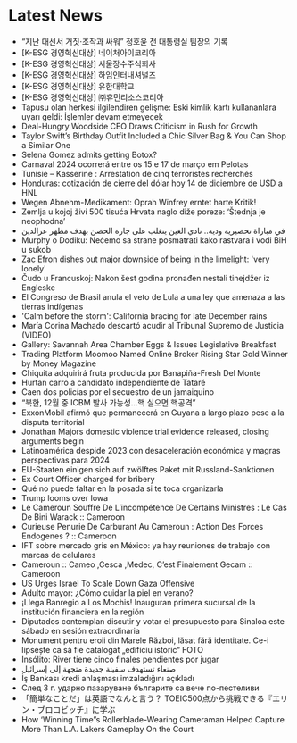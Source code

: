 # Latest News
-  “지난 대선서 거짓·조작과 싸워” 정호윤 전 대통령실 팀장의 기록
-  [K-ESG 경영혁신대상] 네이처아이코리아
-  [K-ESG 경영혁신대상] 서울장수주식회사
-  [K-ESG 경영혁신대상] 하임인터내셔널즈
-  [K-ESG 경영혁신대상] 유한대학교
-  [K-ESG 경영혁신대상] ㈜휴먼리소스코리아
-  Tapusu olan herkesi ilgilendiren gelişme: Eski kimlik kartı kullananlara uyarı geldi: İşlemler devam etmeyecek
-  Deal-Hungry Woodside CEO Draws Criticism in Rush for Growth
-  Taylor Swift’s Birthday Outfit Included a Chic Silver Bag & You Can Shop a Similar One
-  Selena Gomez admits getting Botox?
-  Carnaval 2024 ocorrerá entre os 15 e 17 de março em Pelotas
-  Tunisie – Kasserine : Arrestation de cinq terroristes recherchés
-  Honduras: cotización de cierre del dólar hoy 14 de diciembre de USD a HNL
-  Wegen Abnehm-Medikament: Oprah Winfrey erntet harte Kritik!
-  Zemlja u kojoj živi 500 tisuća Hrvata naglo diže poreze: ‘Štednja je neophodna’
-  في مباراة تحضيرية ودية.. نادي العين يتغلب على جاره الحضن بهدف مطهر عزالدين
-  Murphy o Dodiku: Nećemo sa strane posmatrati kako rastvara i vodi BiH u sukob
-  Zac Efron dishes out major downside of being in the limelight: 'very lonely'
-  Čudo u Francuskoj: Nakon šest godina pronađen nestali tinejdžer iz Engleske
-  El Congreso de Brasil anula el veto de Lula a una ley que amenaza a las tierras indígenas
-  'Calm before the storm': California bracing for late December rains
-  María Corina Machado descartó acudir al Tribunal Supremo de Justicia (VIDEO)
-  Gallery: Savannah Area Chamber Eggs & Issues Legislative Breakfast
-  Trading Platform Moomoo Named Online Broker Rising Star Gold Winner by Money Magazine
-  Chiquita adquirirá fruta producida por Banapiña-Fresh Del Monte
-  Hurtan carro a candidato independiente de Tataré
-  Caen dos policías por el secuestro de un jamaiquino
-  “북한, 12월 중 ICBM 발사 가능성…핵 실으면 핵공격”
-  ExxonMobil afirmó que permanecerá en Guyana a largo plazo pese a la disputa territorial
-  Jonathan Majors domestic violence trial evidence released, closing arguments begin
-  Latinoamérica despide 2023 con desaceleración económica y magras perspectivas para 2024
-  EU-Staaten einigen sich auf zwölftes Paket mit Russland-Sanktionen
-  Ex Court Officer charged for bribery
-  Qué no puede faltar en la posada si te toca organizarla
-  Trump looms over Iowa
-  Le Cameroun Souffre De L’incompétence De Certains Ministres : Le Cas De Bini Warack :: Cameroon
-  Curieuse Penurie De Carburant Au Cameroun : Action Des Forces Endogenes ? :: Cameroon
-  IFT sobre mercado gris en México: ya hay reuniones de trabajo con marcas de celulares
-  Cameroun :: Cameo ,Cesca ,Medec, C’est Finalement Gecam :: Cameroon
-  US Urges Israel To Scale Down Gaza Offensive
-  Adulto mayor: ¿Cómo cuidar la piel en verano?
-  ¡Llega Banregio a Los Mochis! Inauguran primera sucursal de la institución financiera en la región
-  Diputados contemplan discutir y votar el presupuesto para Sinaloa este sábado en sesión extraordinaria
-  Monument pentru eroii din Marele Război, lăsat fără identitate. Ce-i lipsește ca să fie catalogat „edificiu istoric“ FOTO
-  Insólito: River tiene cinco finales pendientes por jugar
-  صنعاء تستهدف سفينة جديدة متجهة إلى إسرائيل
-  İş Bankası kredi anlaşması imzaladığını açıkladı
-  След 3 г. ударно пазаруване българите са вече по-пестеливи
-  「簡単なことだ」は英語でなんと言う？ TOEIC500点から挑戦できる『エリン・ブロコビッチ』に学ぶ
-  How ‘Winning Time”s Rollerblade-Wearing Cameraman Helped Capture More Than L.A. Lakers Gameplay On the Court
